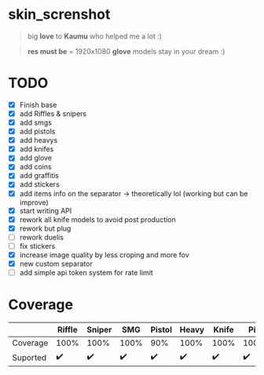 # skin_screnshot

> big **love** to **Kaumu** who helped me a lot :)

> **res must be** = 1920x1080
> **glove** models stay in your dream :)

# TODO

 - [x] Finish base
 - [x] add Riffles & snipers
 - [x] add smgs 
 - [x] add pistols
 - [x] add heavys
 - [x] add knifes 
 - [x] add glove
 - [x] add coins
 - [x] add graffitis
 - [x] add stickers
 - [x] add items info on the separator -> theoretically lol (working but can be improve)
 - [x] start writing API
 - [x] rework all knife models to avoid post production
 - [x] rework but plug
 - [ ] rework duelis
 - [ ] fix stickers
 - [x] increase image quality by less croping and more fov
 - [x] new custom separator
 - [ ] add simple api token system for rate limit
 
# Coverage

|          | Riffle | Sniper | SMG  | Pistol | Heavy | Knife | Pin  | Graffiti | Sticker | Glove |
|----------|--------|--------|------|--------|-------|-------|------|----------|---------|-------|
| Coverage | 100%   | 100%   | 100% | 90%    | 100%  | 100%   | 100% | 100%     | 100%    | 100%  |
| Suported | ✔️      | ✔️      | ✔️    | ✔️      | ✔️     | ✔️     | ✔️    | ✔️        | ✔️       | ✔️     |
